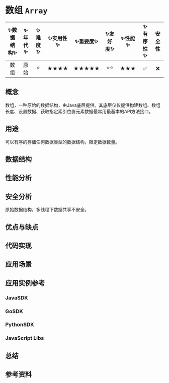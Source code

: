 # 数组 `Array`

| :sparkles:数据结构:sparkles: | :sparkles:年代:sparkles: | :sparkles:难度:sparkles: | :sparkles:实用性:sparkles: | :sparkles:重要度:sparkles: | :sparkles:友好度:sparkles: | :sparkles:性能:sparkles: | :sparkles:有序性:sparkles: | 安全性 |
| :--------------------------: | :----------------------: | :----------------------: | :------------------------: | :------------------------: | :------------------------: | :----------------------: | :------------------------: | :----: |
|             数组             |           原始           |          :star:          |            ★★★★            |           ★★★★★            |        :star::star:        |           ★★★            |     :white_check_mark:     |  :x:   |

## 概念

数组，一种原始的数据结构，由Java底层提供。其底层仅仅提供构建数组、数组长度、设置数据、获取指定索引位置元素数据最常用最基本的API方法接口。

## 用途

可以有序的存储任何数据类型的数据结构，限定数据数量。

## 数据结构



## 性能分析



## 安全分析

原始数据结构，多线程下数据共享不安全。

## 优点与缺点



## 代码实现



## 应用场景



## 应用实例参考

### JavaSDK

### GoSDK

### PythonSDK

### JavaScript Libs



## 总结



## 参考资料





